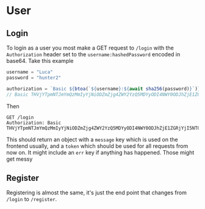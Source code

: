 # User

## Login
To login as a user you most make a GET request to `/login` with the `Authorization` header set to the `username:hashedPassword` encoded in base64. Take this example

```js
username = "Luca"
password = "hunter2"

authorization = `Basic ${btoa(`${username}:${await sha256(password)}`)}`
// Basic THVjYTpmNTJmYmQzMmIyYjNiODZmZjg4ZWY2YzQ5MDYyODI4NWY0ODJhZjE1ZGRjYjI5NTQxZjk0YmNmNTI2YTNmNmM3
```
Then 

```http
GET /login
Authorization: Basic THVjYTpmNTJmYmQzMmIyYjNiODZmZjg4ZWY2YzQ5MDYyODI4NWY0ODJhZjE1ZGRjYjI5NTQxZjk0YmNmNTI2YTNmNmM3
```

This should return an object with a `message` key which is used on the frontend usually, and a `token` which should be used for all requests from now on. 
It might include an `err` key if anything has happened. Those might get messy

## Register
Registering is almost the same, it's just the end point that changes from `/login` to `/register`.
